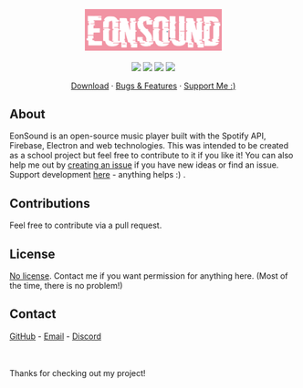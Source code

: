 <p align="center">
    <img width="240" src="./app/assets/eonsound.png">
    <br><br>
    <img src="https://img.shields.io/badge/version-1.7.x-e218f5?style=for-the-badge" />
    <img src="https://img.shields.io/github/issues/r0hin/eonsound?style=for-the-badge" />
    <img src="https://img.shields.io/github/stars/r0hin/eonsound?style=for-the-badge" />
    <img src="https://img.shields.io/badge/hotel%3f-trivago-e21w8s?style=for-the-badge" />
</p>

<p align="center">
    <a href="https://github.com/r0hin/eonsound/releases/latest">Download</a>
    ·
    <a href="https://github.com/r0hin/eonsound/issues">Bugs & Features</a>
    ·
    <a href="https://r0h.in/zoonk/i.html?s=vTnhtXO9HstKoh8sTIlI">Support Me :)</a>

</p>

## About
EonSound is an open-source music player built with the Spotify API, Firebase, Electron and web technologies. This was intended to be created as a school project but feel free to contribute to it if you like it! You can also help me out by <a href="https://github.com/r0hin/echo/issues">creating an issue</a> if you have new ideas or find an issue. Support development <a href="https://r0h.in/zoonk/i.html?s=vTnhtXO9HstKoh8sTIlI">here</a> - anything helps :) .

## Contributions
Feel free to contribute via a pull request.

## License
<a href="https://choosealicense.com/no-permission/">No license</a>. Contact me if you want permission for anything here. (Most of the time, there is no problem!)

## Contact
<a href="https://github.com/r0hin">GitHub</a> - <a href="mailto:me@r0h.in">Email</a> - <a href="https://r0h.in/discord">Discord</a>

<br><br>
Thanks for checking out my project!